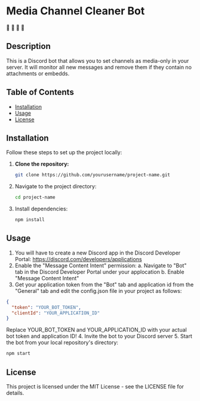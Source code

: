 # Media Channel Cleaner Bot

🧹 🧹 🧹 🧹

## Description

This is a Discord bot that allows you to set channels as media-only in your server.
It will monitor all new messages and remove them if they contain no attachments or embedds.

## Table of Contents

- [Installation](#installation)
- [Usage](#usage)
- [License](#license)

## Installation

Follow these steps to set up the project locally:

1. **Clone the repository:**

   ```bash
   git clone https://github.com/yourusername/project-name.git
   ```
2. Navigate to the project directory:
   ```bash
   cd project-name
   ```
3. Install dependencies:
   ```bash
   npm install
   ```

## Usage

1. You will have to create a new Discord app in the Discord Developer Portal:
    https://discord.com/developers/applications
2. Enable the "Message Content Intent" permission:
  a. Navigate to "Bot" tab in the Discord Developer Portal under your applocation
  b. Enable "Message Content Intent"
4. Get your application token from the "Bot" tab and application id from the "General" tab and edit the config.json file in your project as follows:
  ```json
  {
    "token": "YOUR_BOT_TOKEN",
    "clientId": "YOUR_APPLICATION_ID"
  }
  ```
  Replace YOUR_BOT_TOKEN and YOUR_APPLICATION_ID with your actual bot token and application ID!
4. Invite the bot to your Discord server
5. Start the bot from your local repository's directory:
   ```bash
   npm start
   ```

## License
This project is licensed under the MIT License - see the LICENSE file for details.
